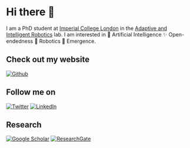 # Hi there 👋

I am a PhD student at [Imperial College London](https://www.imperial.ac.uk) in the [Adaptive and Intelligent Robotics](https://www.imperial.ac.uk/adaptive-intelligent-robotics/) lab. I am interested in 🧠 Artificial Intelligence ✨ Open-endedness 🦾 Robotics 🦎 Emergence.

## Check out my website
<p><a href="https://maxencefaldor.github.io" target="_blank"><img alt="Github" src="https://img.shields.io/badge/GitHub-%2312100E.svg?&style=for-the-badge&logo=Github&logoColor=white" /></a>
</p>

## Follow me on
<p><a href="https://twitter.com/maxencefaldor" target="_blank"><img alt="Twitter" src="https://img.shields.io/badge/twitter-%231DA1F2.svg?&style=for-the-badge&logo=twitter&logoColor=white" /></a> <a href="https://www.linkedin.com/in/maxencefaldor/" target="_blank"><img alt="LinkedIn" src="https://img.shields.io/badge/linkedin-%230077B5.svg?&style=for-the-badge&logo=linkedin&logoColor=white" /></a>
</p>

## Research
<p><a href="https://scholar.google.com/citations?user=s36pCYsAAAAJ&hl=en" target="_blank"><img alt="Google Scholar" src="https://img.shields.io/badge/google-4285F4?style=for-the-badge&logo=google&logoColor=white" /></a> <a href="https://www.researchgate.net/profile/Maxence-Faldor" target="_blank"><img alt="ResearchGate" src="https://img.shields.io/badge/ResearchGate-00CCBB?style=for-the-badge&logo=ResearchGate&logoColor=white" /></a>
</p>
